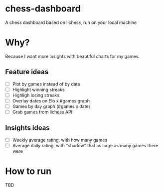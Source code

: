 # chess-dashboard
A chess dashboard based on lichess, run on your local machine

# Why?
Because I want more insights with beautiful charts for my games. 

## Feature ideas

* [ ] Plot by games instead of by date
* [ ] Highlight winning streaks
* [ ] Highligh losing streaks
* [ ] Overlay dates on Elo x #games graph
* [ ] Games by day graph (#games x date)
* [ ] Grab games from lichess API

## Insights ideas

* [ ] Weekly average rating, with how many games
* [ ] Average daily rating, with "shadow" that as large as many games there were

# How to run

TBD
